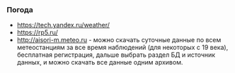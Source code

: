 ### Погода
* https://tech.yandex.ru/weather/
* https://rp5.ru/
* http://aisori-m.meteo.ru - можно скачать суточные данные по всем метеостанциям за все время наблюдений (для некоторых с 19 века), бесплатная регистрация, дальше выбрать раздел БД и источник данных, и можно скачать все данные одним архивом.